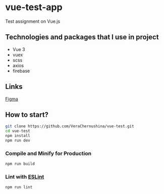# vue-test-app
Test assignment on Vue.js

## Technologies and packages that I use in project
* Vue 3
* vuex
* scss
* axios
* firebase

## Links
[Figma](https://www.figma.com/file/KFWCiGfveABlTLXI1gYEDw/%D0%A2%D0%B5%D1%81%D1%82%D0%BE%D0%B2%D0%BE%D0%B5-Vue?node-id=0%3A1)

## How to start?

```sh
git clone https://github.com/VeraChernushina/vue-test.git
cd vue-test
npm install
npm run dev
```

### Compile and Minify for Production

```sh
npm run build
```

### Lint with [ESLint](https://eslint.org/)

```sh
npm run lint
```
